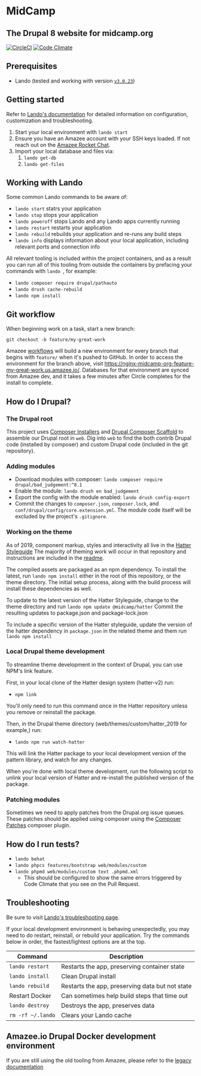 # MidCamp

## The Drupal 8 website for midcamp.org
[![CircleCI](https://circleci.com/gh/MidCamp/midcamp.svg?style=shield)](https://circleci.com/gh/MidCamp/midcamp)
[![Code Climate](https://codeclimate.com/github/MidCamp/midcamp/badges/gpa.svg)](https://codeclimate.com/github/MidCamp/midcamp)

## Prerequisites

- Lando (tested and working with version [`v3.0.23`](https://github.com/lando/lando/releases/tag/v3.0.23))

##  Getting started

Refer to [Lando's documentation](https://docs.lando.dev/) for detailed information on configuration, customization and troubleshooting.

1. Start your local environment with `lando start`
1. Ensure you have an Amazee account with your SSH keys loaded.  If not reach out on the [Amazee Rocket Chat](https://amazeeio.rocket.chat/group/midcamp).
1. Import your local database and files via:
    1. `lando get-db`
    1. `lando get-files`

## Working with Lando

Some common Lando commands to be aware of:

- `lando start` statrs your application
- `lando stop` stops your application
- `lando poweroff` stops Lando and any Lando apps currently running
- `lando restart` restarts your application
- `lando rebuild` rebuilds your application and re-runs any build steps
- `lando info` displays information about your local application, including relevant ports and connection info

All relevant tooling is included within the project containers, and as a result you can run all of this tooling from outside the containers by prefacing your commands with `lando `, for example:

- `lando composer require drupal/pathauto`
- `lando drush cache-rebuild`
- `lando npm install`

## Git workflow

When beginning work on a task, start a new branch:

`git checkout -b feature/my-great-work`

Amazee [workflows](https://lagoon.readthedocs.io/en/latest/using_lagoon/workflows/) will build a new environment for every branch that begins with `feature/` when it's pushed to GitHub. In order to access the environment for the branch above, visit https://nginx-midcamp-org-feature-my-great-work.us.amazee.io/. Databases for that environment are synced from Amazee dev, and it takes a few minutes after Circle completes for the install to complete.

## How do I Drupal?

### The Drupal root

This project uses [Composer Installers](https://github.com/composer/installers) and [Drupal Composer Scaffold](https://github.com/drupal/core-composer-scaffold) to assemble our Drupal root in `web`. Dig into `web` to find the both contrib Drupal code (installed by composer) and custom Drupal code (included in the git repository).

### Adding modules

* Download modules with composer: `lando composer require drupal/bad_judgement:^8.1`
* Enable the module: `lando drush en bad_judgement`
* Export the config with the module enabled: `lando drush config-export`
* Commit the changes to `composer.json`, `composer.lock`, and `conf/drupal/config/core.extension.yml`. The module code itself will be excluded by the project's `.gitignore`.

### Working on the theme

As of 2019, component markup, styles and interactivity all live in the [Hatter Styleguide](https://github.com/MidCamp/hatter-v2)
The majority of theming work will occur in that repository and instructions are included in the [readme](https://github.com/MidCamp/hatter-v2/blob/master/README.md).

The compiled assets are packaged as an npm dependency. To install the latest, run `lando npm install` either in the root of this
repository, or the theme directory. The initial setup process, along with the build process will install these
dependencies as well.

To update to the latest version of the Hatter Styleguide, change to the theme directory
and run `lando npm update @midcamp/hatter` Commit the resulting updates to package.json
and package-lock.json

To include a specific version of the Hatter styleguide, update the version of the hatter dependency in `package.json` in
the related theme and them run `lando npm install`

### Local Drupal theme development

To streamline theme development in the context of Drupal, you can use NPM's link feature.

First, in your local clone of the Hatter design system (hatter-v2) run:

* `npm link`

You'll only need to run this command once in the Hatter repository unless you remove or reinstall the package.

Then, in the Drupal theme directory (web/themes/custom/hatter_2019 for example,) run:

* `lando npm run watch-hatter`

This will link the Hatter package to your local development version of the pattern library, and watch for any changes.

When you're done with local theme development, run the following script to unlink your local version of Hatter and
re-install the published version of the package.

### Patching modules

Sometimes we need to apply patches from the Drupal.org issue queues. These patches should be applied using composer using the [Composer Patches](https://github.com/cweagans/composer-patches) composer plugin.

## How do I run tests?

* `lando behat`
* `lando phpcs features/bootstrap web/modules/custom`
* `lando phpmd web/modules/custom text .phpmd.xml`
  * This should be configured to show the same errors triggered by Code Climate that you see on the Pull Request.

## Troubleshooting

Be sure to visit [Lando's troubleshooting page](https://docs.lando.dev/help/logs.html).

If your local development environment is behaving unexpectedly, you may need to do restart, reinstall, or rebuild your application.  Try the commands below in order, the fastest/lightest options are at the top.

| Command           | Description                                     |
|-------------------|-------------------------------------------------|
| `lando restart`   | Restarts the app, preserving container state    |
| `lando install`   | Clean Drupal install                            |
| `lando rebuild`   | Restarts the app, preserving data but not state |
| Restart Docker    | Can sometimes help build steps that time out    |
| `lando destroy`   | Destroys the app, preserves data                |
| `rm -rf ~/.lando` | Clears your Lando cache                         |

## Amazee.io Drupal Docker development environment

If you are still using the old tooling from Amazee, please refer to the
[legacy documentation](docs/amazee-docker-environment.md)
